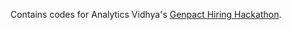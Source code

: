 Contains codes for Analytics Vidhya's [Genpact Hiring Hackathon](https://datahack.analyticsvidhya.com/contest/genpact-machine-learning-hackathon/).
